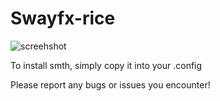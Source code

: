 # Swayfx-rice
![screehshot](https://github.com/user-attachments/assets/40d3e466-1b85-41af-9698-14590242ac5d)


To install smth, simply copy it into your .config

Please report any bugs or issues you encounter!
